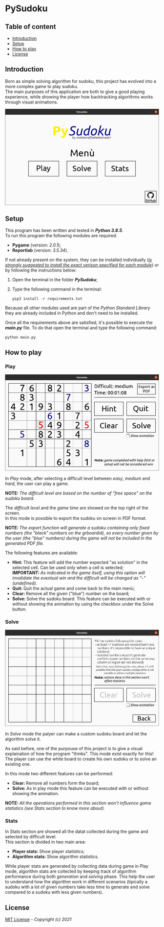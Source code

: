 # PySudoku

## Table of content

* [Introduction](#Introduction "Go to the section")
* [Setup](#Setup "Go to the section")
* [How to play](#How-to-play "Go to the section")
* [License](#License "Go to the section")

## Introduction

Born as simple solving algorithm for sudoku, this project has evolved into a more complex game to play sudoku.</br>
The main purposes of this application are both to give a good playing experience, while showing the player how backtracking algorithms works through visual animations.


![](readme/screen.png 'PySudoku menù')

## Setup

This program has been written and tested in <b><i> Python 3.8.5</i></b>.</br>
To run this program the following modules are required:

<ul>
    <li><b>Pygame</b> (version: <i>2.0.1</i>);</li>
    <li><b>Reportlab</b> (version: <i>3.5.34</i>).</li>
</ul>

If not already present on the system, they can be installed individually (<u><i>is strongly suggested to install the exact verison specified for each module</i></u>) or by following the instructions below:

1. Open the terminal in the folder <b><i>PySudoku</i></b>;

2. Type the following command in the terminal:

    ```console
    pip3 install -r requirements.txt
    ```

Because all other modules used are part of the <i> Python Standard Library</i> they are already included in Python and don't need to be installed.</br>

Once all the requirements above are satisfied, it's possible to execute the <b><i>main.py</i></b> file. To do that open the terminal and type the following command:

```console
python main.py
```

## How to play

### Play

![](readme/play.png "Screenshot of a game in play mode")

In <i>Play</i> mode, after selecting a difficult level between <i>easy</i>, <i>medium</i> and <i>hard</i>, the user can play a game.</br>

<b>NOTE: </b><i>The difficult level are based on the number of "free space" on the sudoku board.</i></br>

The <i>difficult level</i> and the <i>game time</i> are showed on the top right of the screen.</br>
In this mode is possible to export the sudoku on screen in PDF format.</br>

<b>NOTE: </b><i>The export function will generate a sudoku containing only fixed numbers (the "black" numbers on the grboardid), so every number given by the user (the "blue" numbers) during the game will not be included in the generated PDF file.</i></br>

The following features are available:

<ul>
    <li><b>Hint: </b>This feature will add the number expected "as solution" in the selected cell. Can be used only when a cell is selected;</li>
    <b>IMPORTANT: </b><i>As indicated in the game itself, using this option will invalidate the eventual win and the difficult will be changed as "-" (undefined).</i>
    <li><b>Quit: </b>Quit the actual game and come back to the main menù;</li>
    <li><b>Clear: </b>Remove all the given ("blue") number on the board;</li>
    <li><b>Solve: </b>Solve the sudoku board. This feature can be executed with or without showing the animation by using the checkbox under the Solve button.</li>
</ul>

### Solve

![](readme/solve.png "Solve mode starting screen")

In <i>Solve</i> mode the palyer can make a custom sudoku board and let the algorithm solve it.</br>

As said before, one of the purpouse of this project is to give a visual explaination of how the program "thinks". This mode exist exactly for this! The player can use the white board to create his own sudoku or to solve an existing one.</br> 

In this mode two different features can be performed:

<ul>
    <li><b>Clear: </b>Remove all numbers form the board;</li>
    <li><b>Solve: </b>As in play mode this feature can be executed with or without showing the animation.</li>
</ul>

<b>NOTE: </b><i>All the operations performed in this section won't influence game statistics (see Stats section to know more about).</i>

### Stats

In </i>Stats</i> section are showed all the datat collected during the game and selected by difficult level.</br>
This section is divided in two main area:

<ul>
    <li><b>Player stats: </b>Show player statistics;</li>
    <li><b>Algorithm stats: </b>Show algorithm statistics.</li>
</ul>

While player stats are generated by collecting data during game in Play mode, algorithm stats are collected by keeping track of algorithm performance during both <i>generation</i> and <i>solving</i> phase. This help the user to understand how the algorithm work in different scenarios (tipically a sudoku with a lot of given numbers take less time to generate and solve compared to a sudoku with less given numbers).

## License 

[MIT License](LICENSE) - <i> Copyright (c) 2021 </i>
